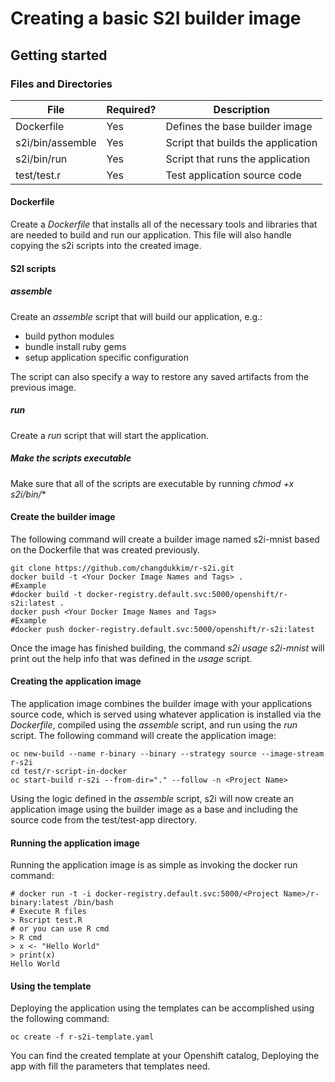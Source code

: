
# Creating a basic S2I builder image  

## Getting started  

### Files and Directories  
| File                   | Required? | Description                                                  |
|------------------------|-----------|--------------------------------------------------------------|
| Dockerfile             | Yes       | Defines the base builder image                               |
| s2i/bin/assemble       | Yes       | Script that builds the application                           |
| s2i/bin/run            | Yes       | Script that runs the application                             |
| test/test.r            | Yes       | Test application source code                                 |

#### Dockerfile
Create a *Dockerfile* that installs all of the necessary tools and libraries that are needed to build and run our application.  This file will also handle copying the s2i scripts into the created image.

#### S2I scripts

##### assemble
Create an *assemble* script that will build our application, e.g.:
- build python modules
- bundle install ruby gems
- setup application specific configuration

The script can also specify a way to restore any saved artifacts from the previous image.   

##### run
Create a *run* script that will start the application. 

##### Make the scripts executable 
Make sure that all of the scripts are executable by running *chmod +x s2i/bin/**

#### Create the builder image
The following command will create a builder image named s2i-mnist based on the Dockerfile that was created previously.
```
git clone https://github.com/changdukkim/r-s2i.git
docker build -t <Your Docker Image Names and Tags> .
#Example
#docker build -t docker-registry.default.svc:5000/openshift/r-s2i:latest .
docker push <Your Docker Image Names and Tags>
#Example
#docker push docker-registry.default.svc:5000/openshift/r-s2i:latest
```
Once the image has finished building, the command *s2i usage s2i-mnist* will print out the help info that was defined in the *usage* script.

#### Creating the application image
The application image combines the builder image with your applications source code, which is served using whatever application is installed via the *Dockerfile*, compiled using the *assemble* script, and run using the *run* script.
The following command will create the application image:
```
oc new-build --name r-binary --binary --strategy source --image-stream r-s2i
cd test/r-script-in-docker
oc start-build r-s2i --from-dir="." --follow -n <Project Name>
```
Using the logic defined in the *assemble* script, s2i will now create an application image using the builder image as a base and including the source code from the test/test-app directory. 

#### Running the application image
Running the application image is as simple as invoking the docker run command:
```
# docker run -t -i docker-registry.default.svc:5000/<Project Name>/r-binary:latest /bin/bash
# Execute R files 
> Rscript test.R
# or you can use R cmd
> R cmd
> x <- "Hello World"
> print(x)
Hello World 
```

#### Using the template
Deploying the application using the templates can be accomplished using the following command:
```
oc create -f r-s2i-template.yaml
```
You can find the created template at your Openshift catalog, Deploying the app with fill the parameters that templates need.
